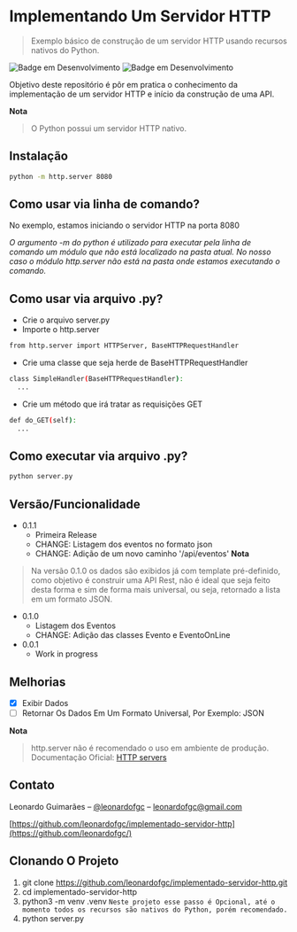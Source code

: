 # Implementando Um Servidor HTTP
> Exemplo básico de construção de um servidor HTTP usando recursos nativos do Python.

![Badge em Desenvolvimento](https://img.shields.io/badge/Python-3.10-green)
![Badge em Desenvolvimento](https://img.shields.io/badge/Status-Em%20Desenvolvimento-green)

Objetivo deste repositório é pôr em pratica o conhecimento da implementação de um servidor HTTP e início da construção de uma API. 

**Nota**
> O Python possui um servidor HTTP nativo.

## Instalação

```bash
python -m http.server 8080
```

## Como usar via linha de comando?

No exemplo, estamos iniciando o servidor HTTP na porta 8080

_O argumento -m do python é utilizado para executar pela linha de comando um módulo que não está localizado na pasta atual. No nosso caso o módulo http.server não está na pasta onde estamos executando o comando._

## Como usar via arquivo .py?
- Crie o arquivo server.py
- Importe o http.server

```bash
from http.server import HTTPServer, BaseHTTPRequestHandler
```
- Crie uma classe que seja herde de BaseHTTPRequestHandler
```bash
class SimpleHandler(BaseHTTPRequestHandler):
  ...
```
- Crie um método que irá tratar as requisições GET
```bash
def do_GET(self):
  ...
```
## Como executar via arquivo .py?

```bash
python server.py
```

## Versão/Funcionalidade
* 0.1.1
  * Primeira Release
  * CHANGE: Listagem dos eventos no formato json
  * CHANGE: Adição de um novo caminho '/api/eventos'
**Nota**
> Na versão 0.1.0 os dados são exibidos já com template pré-definido, como objetivo é construir uma API Rest, não é ideal que seja feito desta forma e sim de forma mais universal, ou seja, retornado a lista em um formato JSON.
* 0.1.0
    * Listagem dos Eventos
    * CHANGE: Adição das classes Evento e EventoOnLine
* 0.0.1
    * Work in progress

## Melhorias
- [x] Exibir Dados
- [ ] Retornar Os Dados Em Um Formato Universal, Por Exemplo: JSON 

**Nota**
> http.server não é recomendado o uso em ambiente de produção.
> Documentação Oficial: [HTTP servers](https://docs.python.org/3/library/http.server.html#module-http.server "HTTP servers") 
## Contato

Leonardo Guimarães – [@leonardofgc](https://www.linkedin.com/in/leonardofgc/) – leonardofgc@gmail.com

[https://github.com/leonardofgc/implementado-servidor-http](https://github.com/leonardofgc/)

## Clonando O Projeto

1. git clone https://github.com/leonardofgc/implementado-servidor-http.git
2. cd implementado-servidor-http
3. python3 -m venv .venv `Neste projeto esse passo é Opcional, até o momento todos os recursos são nativos do Python, porém recomendado.`
4. python server.py
